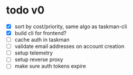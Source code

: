 # todo v0
- [x] sort by cost/priority, same algo as taskman-cli
- [x] build cli for frontend?
- [ ] cache auth in taskman
- [ ] validate email addresses on account creation
- [ ] setup telemetry
- [ ] setup reverse proxy 
- [ ] make sure auth tokens expire